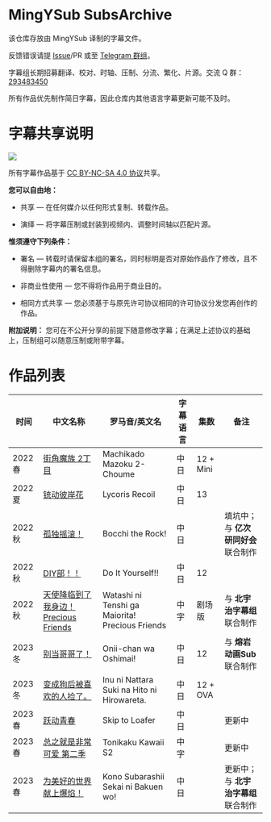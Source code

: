 # MingYSub SubsArchive
该仓库存放由 MingYSub 译制的字幕文件。

反馈错误请提 [Issue](/issues)/PR 或至 [Telegram 群组](https://t.me/MingYSub)。

字幕组长期招募翻译、校对、时轴、压制、分流、繁化、片源。交流 Q 群：[293483450](https://jq.qq.com/?_wv=1027&k=M7BTPKx4)

所有作品优先制作简日字幕，因此仓库内其他语言字幕更新可能不及时。

# 字幕共享说明
![](https://licensebuttons.net/l/by-nc-sa/3.0/88x31.png)

所有字幕作品基于 [CC BY-NC-SA 4.0 协议](https://creativecommons.org/licenses/by-nc-sa/4.0/)共享。

**您可以自由地：**

- 共享 — 在任何媒介以任何形式复制、转载作品。

- 演绎 — 将字幕压制或封装到视频内、调整时间轴以匹配片源。

**惟须遵守下列条件：**

- 署名 — 转载时请保留本组的署名，同时标明是否对原始作品作了修改，且不得删除字幕内的署名信息。

- 非商业性使用 — 您不得将作品用于商业目的。

- 相同方式共享 — 您必须基于与原先许可协议相同的许可协议分发您再创作的作品。

**附加说明：** 您可在不公开分享的前提下随意修改字幕；在满足上述协议的基础上，压制组可以随意压制或附带字幕。

# 作品列表
| 时间 | 中文名称 | 罗马音/英文名 | 字幕语言 | 集数 | 备注 |
| --- | --- | --- | --- | --- | --- |
| 2022 春 | [街角魔族 2丁目](Archive/Machikado%20Mazoku%202-Choume) | Machikado Mazoku 2-Choume | 中日 | 12 + Mini |  |
| 2022 夏 | [铳动彼岸花](Archive/Lycoris%20Recoil) | Lycoris Recoil | 中日 | 13 |  |
| 2022 秋 | [孤独摇滚！](Archive/Bocchi%20the%20Rock%21) | Bocchi the Rock! | 中日 |  | 填坑中；与 **亿次研同好会** 联合制作 |
| 2022 秋 | [DIY部！！](Archive/Do%20It%20Yourself%21%21) | Do It Yourself!! | 中日 | 12 |  |
| 2022 秋 | [天使降临到了我身边！Precious Friends](Archive/Watashi%20ni%20Tenshi%20ga%20Maiorita%21%20Precious%20Friends) | Watashi ni Tenshi ga Maiorita! Precious Friends | 中字 | 剧场版 | 与 **北宇治字幕组** 联合制作 |
| 2023 冬 | [别当哥哥了！](Archive/Onii-chan%20wa%20Oshimai%21) | Onii-chan wa Oshimai! | 中日 | 12 | 与 **熔岩动画Sub** 联合制作 |
| 2023 冬 | [变成狗后被喜欢的人捡了。](Archive/Inu%20ni%20Nattara%20Suki%20na%20Hito%20ni%20Hirowareta) | Inu ni Nattara Suki na Hito ni Hirowareta. | 中日 | 12 + OVA |  |
| 2023 春 | [跃动青春](Archive/Skip%20to%20Loafer) | Skip to Loafer | 中日 |  | 更新中 |
| 2023 春 | [总之就是非常可爱 第二季](Archive/Tonikaku%20Kawaii%20S2) | Tonikaku Kawaii S2 | 中字 |  | 更新中 |
| 2023 春 | [为美好的世界献上爆焰！](Archive/Kono%20Subarashii%20Sekai%20ni%20Bakuen%20wo%21) | Kono Subarashii Sekai ni Bakuen wo! | 中日 |  | 更新中；与 **北宇治字幕组** 联合制作 |
